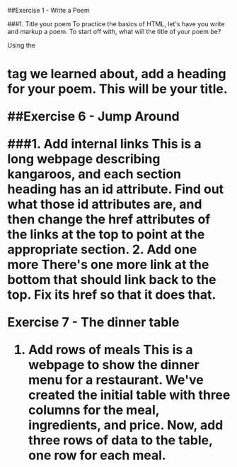 ##Exercise 1 - Write a Poem

###1. Title your poem
To practice the basics of HTML, let's have you write and markup a poem. To start off with, what will the title of your poem be?

Using the <h1> tag we learned about, add a heading for your poem. This will be your title.

##Exercise 6 - Jump Around

###1. Add internal links
This is a long webpage describing kangaroos, and each section heading has an id attribute. Find out what those id attributes are, and then change the href attributes of the links at the top to point at the appropriate section.
2. Add one more
There's one more link at the bottom that should link back to the top. Fix its href so that it does that.

Exercise 7 - The dinner table

1. Add rows of meals
This is a webpage to show the dinner menu for a restaurant. We've created the initial table with three columns for the meal, ingredients, and price. Now, add three rows of data to the table, one row for each meal.

